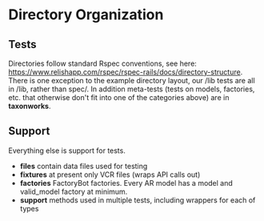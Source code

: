Directory Organization
======================

Tests
-----

Directories follow standard Rspec conventions, see here: https://www.relishapp.com/rspec/rspec-rails/docs/directory-structure. There is one exception to the example directory layout, our /lib tests are all in /lib, rather than spec/.  In addition meta-tests (tests on models, factories, etc. that otherwise don't fit into one of the categories above) are in **taxonworks**.

Support
-------

Everything else is support for tests.

* **files** contain data files used for testing
* **fixtures** at present only VCR files (wraps API calls out)
* **factories** FactoryBot factories.  Every AR model has a model and valid_model factory at minimum.
* **support** methods used in multiple tests, including wrappers for each of types 

